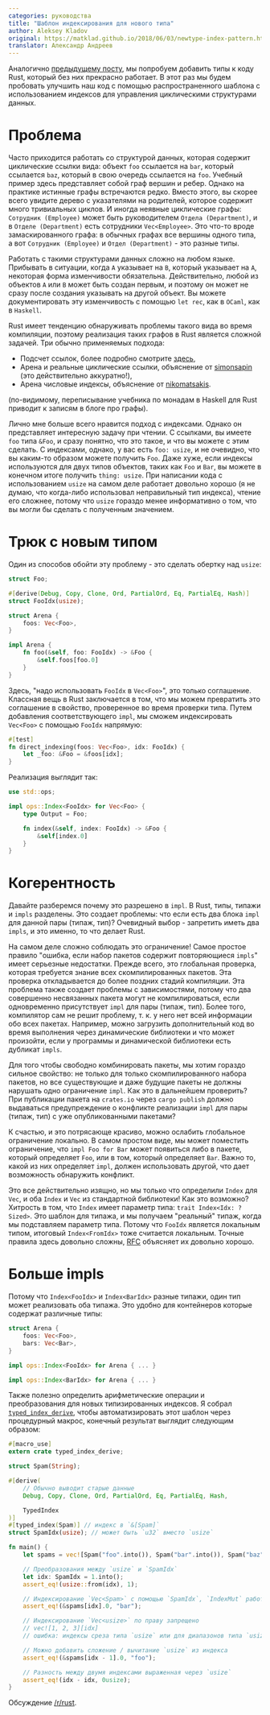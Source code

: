 ```yaml
---
categories: руководства
title: "Шаблон индексирования для нового типа"
author: Aleksey Kladov
original: https://matklad.github.io/2018/06/03/newtype-index-pattern.html
translator: Александр Андреев
---
```


Аналогично [предыдущему посту](https://matklad.github.io/2018/05/24/typed-key-pattern.html),
мы попробуем добавить типы к коду Rust, который без них прекрасно работает.
В этот раз мы будем пробовать улучшить наш код с помощью распространенного шаблона
с использованием индексов для управления циклическими структурами данных.

<!--cut-->

# Проблема

Часто приходится работать со структурой данных, которая содержит циклические ссылки
вида: объект `foo` ссылается на `bar`, который ссылается `baz`,
который в свою очередь ссылается на `foo`.
Учебный пример здесь представляет собой граф вершин и ребер.
Однако на практике истинные графы встречаются редко.
Вместо этого, вы скорее всего увидите дерево с указателями на родителей,
которое содержит много тривиальных циклов.
И иногда неявные циклические графы: `Сотрудник (Employee)`
может быть руководителем `Отдела (Department)`,
и в `Отделе (Department)` есть сотрудники `Vec<Employee>`.
Это что-то вроде замаскированного графа: в обычных графах все вершины одного типа,
а вот `Сотрудник (Employee)` и `Отдел (Department)` - это разные типы.

Работать с такими структурами данных сложно на любом языке. Прибывать
в ситуации, когда `A` указывает на `B`, который указывает на `A`, некоторая
форма изменчивости обязательна. Действительно, любой из объектов `A` или `B` может быть
создан первым, и поэтому он может не сразу после
создания указывать на другой объект.
Вы можете документировать эту изменчивость с помощью `let rec`, как в
`OCaml`, как в `Haskell`.

Rust имеет тенденцию обнаруживать проблемы такого вида во время компиляции,
поэтому реализация таких графов в Rust является сложной задачей.
Три обычно применяемых подхода:

  * Подсчет ссылок, более подробно смотрите [здесь][rc],
  * Арена и реальные циклические ссылки, объяснение от
    [simonsapin][arena] (это действительно аккуратно!),
  * Арена числовые индексы, объяснение от [nikomatsakis][idx].

[rc]: https://github.com/nrc/r4cppp/blob/master/graphs/README.md#rcrefcellnode
[arena]: https://exyr.org/2018/rust-arenas-vs-dropck/
[idx]: http://smallcultfollowing.com/babysteps/blog/2015/04/06/modeling-graphs-in-rust-using-vector-indices/

(по-видимому, переписывание учебника по монадам в Haskell для Rust
приводит к записям в блоге про графы).

Лично мне больше всего нравится подход с индексами. Однако он представляет
интересную задачу при чтении. С ссылками, вы имеете
`foo` типа `&Foo`, и сразу понятно, что это такое,
и что вы можете с этим сделать. С индексами, однако, у вас есть `foo: usize`,
и не очевидно, что вы каким-то образом можете получить `Foo`.
Даже хуже, если индексы используются для двух типов объектов, таких как `Foo` и
`Bar`, вы можете в конечном итоге получить `thing: usize`. При написании кода с
использованием `usize` на самом деле работает довольно хорошо
(я не думаю, что когда-либо использовал неправильный тип индекса),
чтение его сложнее, потому что `usize` гораздо менее информативно о том,
что вы могли бы сделать с полученным значением.

# Трюк с новым типом

Один из способов обойти эту проблему - это сделать обертку над `usize`:

```rust
struct Foo;

#[derive(Debug, Copy, Clone, Ord, PartialOrd, Eq, PartialEq, Hash)]
struct FooIdx(usize);

struct Arena {
    foos: Vec<Foo>,
}

impl Arena {
    fn foo(&self, foo: FooIdx) -> &Foo {
        &self.foos[foo.0]
    }
}
```

Здесь, "надо использовать `FooIdx` в `Vec<Foo>`", это только соглашение.
Классная вещь в Rust заключается в том, что мы можем превратить это
соглашение в свойство, проверенное во время проверки типа. Путем добавления
соответствующего `impl`, мы сможем индексировать `Vec<Foo>` с
помощью `FooIdx` напрямую:

```rust
#[test]
fn direct_indexing(foos: Vec<Foo>, idx: FooIdx) {
    let _foo: &Foo = &foos[idx];
}
```

Реализация выглядит так:

```rust
use std::ops;

impl ops::Index<FooIdx> for Vec<Foo> {
    type Output = Foo;

    fn index(&self, index: FooIdx) -> &Foo {
        &self[index.0]
    }
}
```

# Когерентность

Давайте разберемся почему это разрешено в `impl`.
В Rust, типы, типажи и `impls` разделены.
Это создает проблемы: что если есть два блока `impl` для данной пары (типаж, тип)?
Очевидный выбор - запретить иметь два `impls`, и это именно, то что делает Rust.

На самом деле сложно соблюдать это ограничение! Самое простое правило
"ошибка, если набор пакетов содержит повторяющиеся `impls`"
имеет серьезные недостатки. Прежде всего, это глобальная проверка, которая
требуется знание всех скомпилированных пакетов. Эта проверка откладывается
до более поздних стадий компиляции. Эта проблема также создает проблемы с зависимостями,
потому что два совершенно несвязанных пакета могут не
компилироваться, если одновременно присутствует `impl` для пары (типаж, тип).
Более того, компилятор сам не решит проблему, т. к. у него нет всей информации обо всех пакетах.
Например, можно загрузить дополнительный код во время выполнения через динамические библиотеки
и что может произойти, если у программы и динамической библиотеки есть дубликат
`impls`.

Для того чтобы свободно комбинировать пакеты, мы хотим гораздо сильное свойство:
не только для только скомпилированного набора пакетов, но все существующие и
даже будущие пакеты не должны нарушать одно ограничение `impl`. Как это в дальнейшем проверить?
При публикации пакета на `crates.io` через `cargo publish` должно выдаваться предупреждение
о конфликте реализации `impl` для пары (типаж, тип) с уже опубликованными пакетами?

К счастью, и это потрясающе красиво, можно ослабить глобальное ограничение локально.
В самом простом виде, мы может поместить ограничение, что `impl Foo for Bar`
может появиться либо в пакете, который определяет `Foo`, или в том, который определяет
`Bar`. Важно то, какой из них определяет `impl`, должен использовать другой,
что дает возможность обнаружить конфликт.

Это все действительно изящно, но мы только что определили `Index` для
`Vec`, и оба `Index` и `Vec` из стандартной библиотеки! Как
это возможно? Хитрость в том, что `Index` имеет параметр типа:
`trait Index<Idx: ?Sized>`. Это шаблон для типажа, и мы получаем
"реальный" типаж, когда мы подставляем параметр типа. Потому что
`FooIdx` является локальным типом, итоговый `Index<FromIdx>` тоже
считается локальным. Точные правила здесь довольно сложны, [RFC][coh]
объясняет их довольно хорошо.

[coh]: https://github.com/rust-lang/rfcs/pull/2451

# Больше impls

Потому что `Index<FooIdx>` и `Index<BarIdx>` разные типажи, один
тип может реализовать оба типажа. Это удобно для контейнеров
которые содержат различные типы:

```rust
struct Arena {
    foos: Vec<Foo>,
    bars: Vec<Bar>,
}

impl ops::Index<FooIdx> for Arena { ... }

impl ops::Index<BarIdx> for Arena { ... }
```

Также полезно определить арифметические операции и преобразования для
новых типизированных индексов.
Я собрал [`typed_index_derive`][crate], чтобы автоматизировать этот шаблон через
процедурный макрос, конечный результат выглядит следующим образом:

```rust
#[macro_use]
extern crate typed_index_derive;

struct Spam(String);

#[derive(
    // Обычно выводит старые данные
    Debug, Copy, Clone, Ord, PartialOrd, Eq, PartialEq, Hash,

    TypedIndex
)]
#[typed_index(Spam)] // индекс в `&[Spam]`
struct SpamIdx(usize); // может быть `u32` вместо `usize`

fn main() {
    let spams = vec![Spam("foo".into()), Spam("bar".into()), Spam("baz".into())];

    // Преобразования между `usize` и `SpamIdx`
    let idx: SpamIdx = 1.into();
    assert_eq!(usize::from(idx), 1);

    // Индексирование `Vec<Spam>` с помощью `SpamIdx`, `IndexMut` работает хорошо
    assert_eq!(&spams[idx].0, "bar");

    // Индексирование `Vec<usize>` по праву запрещено
    // vec![1, 2, 3][idx]
    // ошибка: индексы среза типа `usize` или для диапазонов типа `usize`

    // Можно добавить сложение / вычитание `usize` из индекса
    assert_eq!(&spams[idx - 1].0, "foo");

    // Разность между двумя индексами выраженная через `usize`
    assert_eq!(idx - idx, 0usize);
}
```

[crate]: https://crates.io/crates/typed_index_derive

Обсуждение [/r/rust](https://www.reddit.com/r/rust/comments/8ohaj4/blog_post_newtype_index_pattern/).